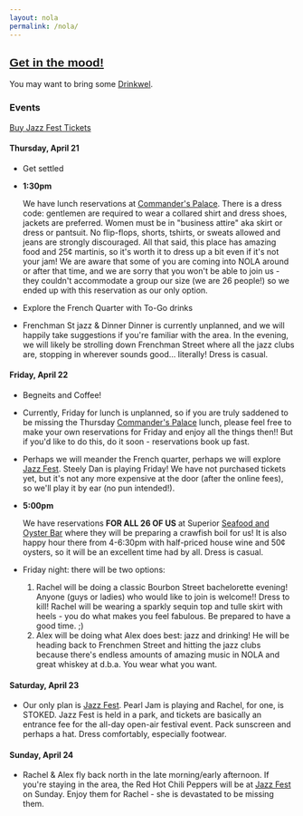 ```yaml
---
layout: nola
permalink: /nola/
---
```


## <a href="http://www.wwoz.org/listen/player" target="_blank" style='font-family:Arial'>Get in the mood!</a>

You may want to bring some [Drinkwel](http://amzn.to/1RhuEPH).

### Events

[Buy Jazz Fest Tickets](http://www.nojazzfest.com/tickets/)

#### Thursday, April 21

* Get settled
* **1:30pm**

  We have lunch reservations at [Commander's Palace](http://www.commanderspalace.com/). There is a dress code: gentlemen are required to wear a collared shirt and dress shoes, jackets are preferred. Women must be in "business attire" aka skirt or dress or pantsuit. No flip-flops, shorts, tshirts, or sweats allowed and jeans are strongly discouraged. All that said, this place has amazing food and 25¢ martinis, so it's worth it to dress up a bit even if it's not your jam! We are aware that some of you are coming into NOLA around or after that time, and we are sorry that you won't be able to join us - they couldn't accommodate a group our size (we are 26 people!) so we ended up with this reservation as our only option. 
  
* Explore the French Quarter with To-Go drinks
* Frenchman St jazz & Dinner
  Dinner is currently unplanned, and we will happily take suggestions if you're familiar with the area. In the evening, we will likely be strolling down Frenchman Street where all the jazz clubs are, stopping in wherever sounds good... literally! Dress is casual.
  
#### Friday, April 22

* Begneits and Coffee!
* Currently, Friday for lunch is unplanned, so if you are truly saddened to be missing the Thursday [Commander's Palace](http://www.commanderspalace.com/) lunch, please feel free to make your own reservations for Friday and enjoy all the things then!! But if you'd like to do this, do it soon - reservations book up fast. 
* Perhaps we will meander the French quarter, perhaps we will explore [Jazz Fest](http://lineup.nojazzfest.com/?sort=FridayApril22). Steely Dan is playing Friday! We have not purchased tickets yet, but it's not any more expensive at the door (after the online fees), so we'll play it by ear (no pun intended!). 
* **5:00pm** 

  We have reservations **FOR ALL 26 OF US** at Superior [Seafood and Oyster Bar](http://www.superiorseafoodnola.com/) where they will be preparing a crawfish boil for us! It is also happy hour there from 4-6:30pm with half-priced house wine and 50¢ oysters, so it will be an excellent time had by all. Dress is casual.

* Friday night: there will be two options:
  1. Rachel will be doing a classic Bourbon Street bachelorette evening! Anyone (guys or ladies) who would like to join is welcome!! Dress to kill! Rachel will be wearing a sparkly sequin top and tulle skirt with heels - you do what makes you feel fabulous. Be prepared to have a good time. ;)
  2. Alex will be doing what Alex does best: jazz and drinking! He will be heading back to Frenchmen Street and hitting the jazz clubs because there's endless amounts of amazing music in NOLA and great whiskey at d.b.a. You wear what you want.


#### Saturday, April 23

* Our only plan is [Jazz Fest](http://lineup.nojazzfest.com/?sort=SaturdayApril23). Pearl Jam is playing and Rachel, for one, is STOKED. Jazz Fest is held in a park, and tickets are basically an entrance fee for the all-day open-air festival event. Pack sunscreen and perhaps a hat. Dress comfortably, especially footwear.


#### Sunday, April 24

* Rachel & Alex fly back north in the late morning/early afternoon. If you're staying in the area, the Red Hot Chili Peppers will be at [Jazz Fest](http://lineup.nojazzfest.com/?sort=SundayApril24) on Sunday. Enjoy them for Rachel - she is devastated to be missing them.

